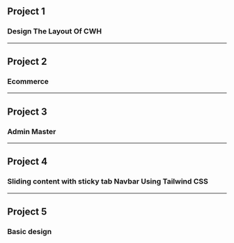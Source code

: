 <h2>Project 1</h2> <h3>Design The Layout Of CWH</h3>
<HR>
<h2>Project 2</h2> <h3>Ecommerce</h3>
<hr>
<h2>Project 3</h2> <h3>Admin Master</h3>
<hr>
<h2>Project 4</h2> <h3>Sliding content with sticky tab Navbar Using Tailwind CSS</h3>
<hr>
<h2>Project 5</h2> <h3>Basic design</h3>
